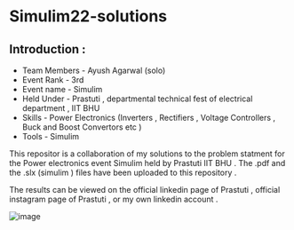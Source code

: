 # Simulim22-solutions

## Introduction :

* Team Members - Ayush Agarwal (solo) 
* Event Rank - 3rd 
* Event name - Simulim 
* Held Under - Prastuti , departmental technical fest of electrical department , IIT BHU 
* Skills - Power Electronics (Inverters , Rectifiers , Voltage Controllers , Buck and Boost Convertors etc ) 
* Tools - Simulim 

This repositor is a collaboration of my solutions to the problem statment for the Power electronics event Simulim held by Prastuti IIT BHU . The .pdf and the .slx (simulim ) files have been uploaded to this repository . 

The results can be viewed on the official linkedin page of Prastuti , official instagram page of Prastuti , or my own linkedin account .

![image](https://user-images.githubusercontent.com/86561124/166520915-7068a2a0-1357-4c14-b310-cdd017ae7e70.png)


